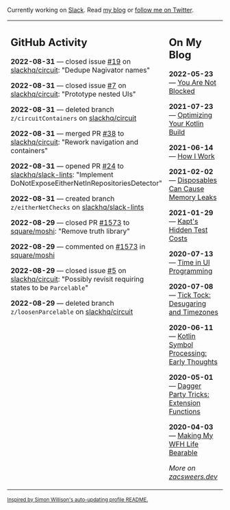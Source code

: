 Currently working on [Slack](https://slack.com/). Read [my blog](https://zacsweers.dev/) or [follow me on Twitter](https://twitter.com/ZacSweers).

<table><tr><td valign="top" width="60%">

## GitHub Activity
<!-- githubActivity starts -->
**2022-08-31** — closed issue [#19](https://github.com/slackhq/circuit/issues/19) on [slackhq/circuit](https://github.com/slackhq/circuit): "Dedupe Nagivator names"

**2022-08-31** — closed issue [#7](https://github.com/slackhq/circuit/issues/7) on [slackhq/circuit](https://github.com/slackhq/circuit): "Prototype nested UIs"

**2022-08-31** — deleted branch `z/circuitContainers` on [slackhq/circuit](https://github.com/slackhq/circuit)

**2022-08-31** — merged PR [#38](https://github.com/slackhq/circuit/pull/38) to [slackhq/circuit](https://github.com/slackhq/circuit): "Rework navigation and containers"

**2022-08-31** — opened PR [#24](https://github.com/slackhq/slack-lints/pull/24) to [slackhq/slack-lints](https://github.com/slackhq/slack-lints): "Implement DoNotExposeEitherNetInRepositoriesDetector"

**2022-08-31** — created branch `z/eitherNetChecks` on [slackhq/slack-lints](https://github.com/slackhq/slack-lints)

**2022-08-29** — closed PR [#1573](https://github.com/square/moshi/pull/1573) to [square/moshi](https://github.com/square/moshi): "Remove truth library"

**2022-08-29** — commented on [#1573](https://github.com/square/moshi/pull/1573#issuecomment-1230827327) in [square/moshi](https://github.com/square/moshi)

**2022-08-29** — closed issue [#5](https://github.com/slackhq/circuit/issues/5) on [slackhq/circuit](https://github.com/slackhq/circuit): "Possibly revisit requiring states to be `Parcelable`"

**2022-08-29** — deleted branch `z/loosenParcelable` on [slackhq/circuit](https://github.com/slackhq/circuit)
<!-- githubActivity ends -->
</td><td valign="top" width="40%">

## On My Blog
<!-- blog starts -->
**2022-05-23** — [You Are Not Blocked](https://www.zacsweers.dev/you-are-not-blocked/)

**2021-07-23** — [Optimizing Your Kotlin Build](https://www.zacsweers.dev/optimizing-your-kotlin-build/)

**2021-06-14** — [How I Work](https://www.zacsweers.dev/how-i-work/)

**2021-02-02** — [Disposables Can Cause Memory Leaks](https://www.zacsweers.dev/disposables-can-cause-memory-leaks/)

**2021-01-29** — [Kapt's Hidden Test Costs](https://www.zacsweers.dev/kapts-hidden-test-costs/)

**2020-07-13** — [Time in UI Programming](https://www.zacsweers.dev/time-in-ui/)

**2020-07-08** — [Tick Tock: Desugaring and Timezones](https://www.zacsweers.dev/ticktock-desugaring-timezones/)

**2020-06-11** — [Kotlin Symbol Processing: Early Thoughts](https://www.zacsweers.dev/kotlin-symbol-processor-early-thoughts/)

**2020-05-01** — [Dagger Party Tricks: Extension Functions](https://www.zacsweers.dev/dagger-party-tricks-extension-functions/)

**2020-04-03** — [Making My WFH Life Bearable](https://www.zacsweers.dev/making-wfh-life-bearable/)
<!-- blog ends -->
_More on [zacsweers.dev](https://zacsweers.dev/)_
</td></tr></table>

<sub><a href="https://simonwillison.net/2020/Jul/10/self-updating-profile-readme/">Inspired by Simon Willison's auto-updating profile README.</a></sub>